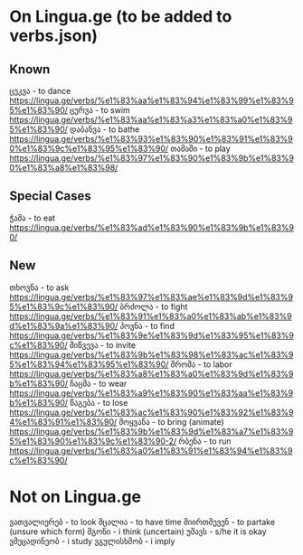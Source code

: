 # On Lingua.ge (to be added to verbs.json)

## Known
ცეკვა - to dance https://lingua.ge/verbs/%e1%83%aa%e1%83%94%e1%83%99%e1%83%95%e1%83%90/
ცურვა - to swim https://lingua.ge/verbs/%e1%83%aa%e1%83%a3%e1%83%a0%e1%83%95%e1%83%90/
დაბანვა - to bathe https://lingua.ge/verbs/%e1%83%93%e1%83%90%e1%83%91%e1%83%90%e1%83%9c%e1%83%95%e1%83%90/
თამაში - to play https://lingua.ge/verbs/%e1%83%97%e1%83%90%e1%83%9b%e1%83%90%e1%83%a8%e1%83%98/

## Special Cases
ჭამა - to eat https://lingua.ge/verbs/%e1%83%ad%e1%83%90%e1%83%9b%e1%83%90/

## New
თხოვნა - to ask https://lingua.ge/verbs/%e1%83%97%e1%83%ae%e1%83%9d%e1%83%95%e1%83%9c%e1%83%90/
ბრძოლა - to fight https://lingua.ge/verbs/%e1%83%91%e1%83%a0%e1%83%ab%e1%83%9d%e1%83%9a%e1%83%90/
პოვნა - to find https://lingua.ge/verbs/%e1%83%9e%e1%83%9d%e1%83%95%e1%83%9c%e1%83%90/
მიწვევა - to invite https://lingua.ge/verbs/%e1%83%9b%e1%83%98%e1%83%ac%e1%83%95%e1%83%94%e1%83%95%e1%83%90/
შრომა - to labor https://lingua.ge/verbs/%e1%83%a8%e1%83%a0%e1%83%9d%e1%83%9b%e1%83%90/
ჩაცმა - to wear https://lingua.ge/verbs/%e1%83%a9%e1%83%90%e1%83%aa%e1%83%9b%e1%83%90/
წაგება - to lose https://lingua.ge/verbs/%e1%83%ac%e1%83%90%e1%83%92%e1%83%94%e1%83%91%e1%83%90/
მოყვანა - to bring (animate) https://lingua.ge/verbs/%e1%83%9b%e1%83%9d%e1%83%a7%e1%83%95%e1%83%90%e1%83%9c%e1%83%90-2/
რბენა - to run https://lingua.ge/verbs/%e1%83%a0%e1%83%91%e1%83%94%e1%83%9c%e1%83%90/

# Not on Lingua.ge
ვათვალიერებ - to look
მცალია - to have time
მიირთმევენ - to partake (unsure which form)
მგონი - i think (uncertain)
უშავს - s/he it is okay
ვმეცადინეობ - i study
ვგულისხმობ - i imply